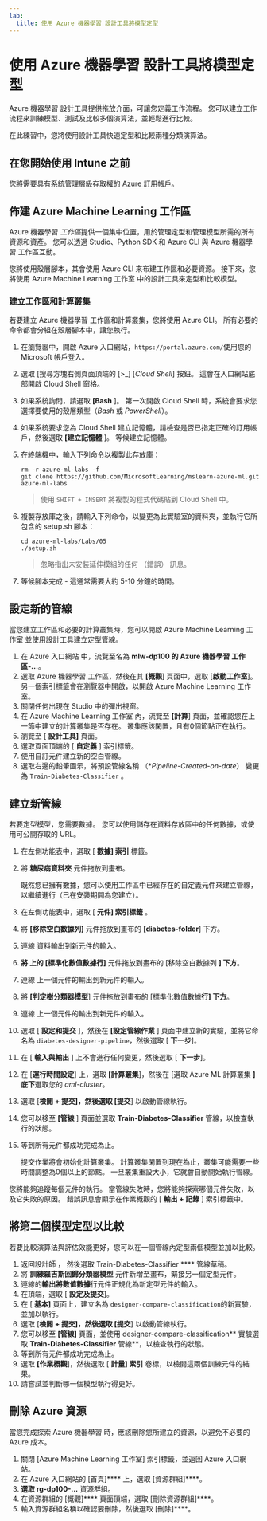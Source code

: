 ```yaml
---
lab:
  title: 使用 Azure 機器學習 設計工具將模型定型
---
```


# 使用 Azure 機器學習 設計工具將模型定型

Azure 機器學習 設計工具提供拖放介面，可讓您定義工作流程。 您可以建立工作流程來訓練模型、測試及比較多個演算法，並輕鬆進行比較。

在此練習中，您將使用設計工具快速定型和比較兩種分類演算法。

## 在您開始使用 Intune 之前

您將需要具有系統管理層級存取權的 [Azure 訂用帳戶](https://azure.microsoft.com/free?azure-portal=true)。

## 佈建 Azure Machine Learning 工作區

Azure 機器學習 *工作區*提供一個集中位置，用於管理定型和管理模型所需的所有資源和資產。 您可以透過 Studio、Python SDK 和 Azure CLI 與 Azure 機器學習 工作區互動。

您將使用殼層腳本，其會使用 Azure CLI 來布建工作區和必要資源。 接下來，您將使用 Azure Machine Learning 工作室 中的設計工具來定型和比較模型。

### 建立工作區和計算叢集

若要建立 Azure 機器學習 工作區和計算叢集，您將使用 Azure CLI。 所有必要的命令都會分組在殼層腳本中，讓您執行。

1. 在瀏覽器中，開啟 Azure 入口網站，`https://portal.azure.com/`使用您的 Microsoft 帳戶登入。
1. 選取 \[搜尋方塊右側頁面頂端的 [>_] [*Cloud Shell*] 按鈕。 這會在入口網站底部開啟 Cloud Shell 窗格。
1. 如果系統詢問，請選取 **[Bash** ]。 第一次開啟 Cloud Shell 時，系統會要求您選擇要使用的殼層類型（*Bash* 或 *PowerShell*）。
1. 如果系統要求您為 Cloud Shell 建立記憶體，請檢查是否已指定正確的訂用帳戶，然後選取 **[建立記憶體** ]。 等候建立記憶體。
1. 在終端機中，輸入下列命令以複製此存放庫：

    ```azurecli
    rm -r azure-ml-labs -f
    git clone https://github.com/MicrosoftLearning/mslearn-azure-ml.git azure-ml-labs
    ```

    > 使用 `SHIFT + INSERT` 將複製的程式代碼貼到 Cloud Shell 中。

1. 複製存放庫之後，請輸入下列命令，以變更為此實驗室的資料夾，並執行它所包含的 setup.sh 腳本：

    ```azurecli
    cd azure-ml-labs/Labs/05
    ./setup.sh
    ```

    > 忽略指出未安裝延伸模組的任何 （錯誤） 訊息。

1. 等候腳本完成 - 這通常需要大約 5-10 分鐘的時間。

## 設定新的管線

當您建立工作區和必要的計算叢集時，您可以開啟 Azure Machine Learning 工作室 並使用設計工具建立定型管線。

1. 在 Azure 入口網站 中，流覽至名為 **mlw-dp100 的 Azure 機器學習 工作區-...**。
1. 選取 Azure 機器學習 工作區，然後在其 **[概觀**] 頁面中，選取 [**啟動工作室**]。 另一個索引標籤會在瀏覽器中開啟，以開啟 Azure Machine Learning 工作室。
1. 關閉任何出現在 Studio 中的彈出視窗。
1. 在 Azure Machine Learning 工作室 內，流覽至 **[計算**] 頁面，並確認您在上一節中建立的計算叢集是否存在。 叢集應該閑置，且有0個節點正在執行。
1. 瀏覽至 [ **設計工具]** 頁面。
1. 選取頁面頂端的 [ **自定義** ] 索引標籤。
1. 使用自訂元件建立新的空白管線。
1. 選取右邊的鉛筆圖示，將預設管線名稱 （**Pipeline-Created-on-date*） 變更為 `Train-Diabetes-Classifier` 。


## 建立新管線

若要定型模型，您需要數據。 您可以使用儲存在資料存放區中的任何數據，或使用可公開存取的 URL。

1. 在左側功能表中，選取 [ **數據] 索引** 標籤。
1. 將 **糖尿病資料夾** 元件拖放到畫布。

    既然您已擁有數據，您可以使用工作區中已經存在的自定義元件來建立管線，以繼續進行（已在安裝期間為您建立）。

1. 在左側功能表中，選取 [ **元件] 索引標籤** 。
1. 將 **[移除空白數據列]** 元件拖放到畫布的 **[diabetes-folder**] 下方。
1. 連線 資料輸出到新元件的輸入。
1. **將 上的 [標準化數值數據行]** 元件拖放到畫布的 [移除空白數據列 **] 下方**。
1. 連線 上一個元件的輸出到新元件的輸入。
1. 將 **[判定樹分類器模型**] 元件拖放到畫布的 [標準化數值數據**行] 下方**。
1. 連線 上一個元件的輸出到新元件的輸入。
1. 選取 [ **設定和提交** ]，然後在 **[設定管線作業** ] 頁面中建立新的實驗，並將它命名為 `diabetes-designer-pipeline`，然後選取 [ **下一步**]。
1. 在 [ **輸入與輸出** ] 上不會進行任何變更，然後選取 [ **下一步**]。
1. 在 [**運行時間設定**] 上，選取 **[計算叢集**]，然後在 [選取 Azure ML 計算叢集 **] 底下**選取您的 *aml-cluster*。
1. 選取 [**檢閱 + 提交]，然後選取 [**提交****] 以啟動管線執行。
1. 您可以移至 **[管線** ] 頁面並選取 **Train-Diabetes-Classifier** 管線，以檢查執行的狀態。
1. 等到所有元件都成功完成為止。

    提交作業將會初始化計算叢集。 計算叢集閑置到現在為止，叢集可能需要一些時間調整為0個以上的節點。 一旦叢集重設大小，它就會自動開始執行管線。

您將能夠追蹤每個元件的執行。 當管線失敗時，您將能夠探索哪個元件失敗，以及它失敗的原因。 錯誤訊息會顯示在作業概觀的 [ **輸出 + 記錄** ] 索引標籤中。

## 將第二個模型定型以比較

若要比較演算法與評估效能更好，您可以在一個管線內定型兩個模型並加以比較。

1. 返回設計師 **，** 然後選取 Train-Diabetes-Classifier **** 管線草稿。
1. 將 **訓練羅吉斯回歸分類器模型** 元件新增至畫布，緊接另一個定型元件。
1. 連線的**輸出將數值數據**行元件正規化為新定型元件的輸入。
1. 在頂端，選取 [ **設定及提交**]。
1. 在 [ **基本]** 頁面上，建立名為 `designer-compare-classification`的新實驗，並加以執行。
1. 選取 [**檢閱 + 提交]，然後選取 [**提交****] 以啟動管線執行。
1. 您可以移至 **[管線]** 頁面，並使用 designer-compare-classification** 實驗選取 **Train-Diabetes-Classifier** 管線**，以檢查執行的狀態。
1. 等到所有元件都成功完成為止。  
1. 選取 **[作業概觀**]，然後選取 [ **計量] 索引** 卷標，以檢閱這兩個訓練元件的結果。
1. 請嘗試並判斷哪一個模型執行得更好。

## 刪除 Azure 資源

當您完成探索 Azure 機器學習 時，應該刪除您所建立的資源，以避免不必要的 Azure 成本。

1. 關閉 [Azure Machine Learning 工作室] 索引標籤，並返回 Azure 入口網站。
1. 在 Azure 入口網站的 [首頁]**** 上，選取 [資源群組]****。
1. **選取 rg-dp100-...** 資源群組。
1. 在資源群組的 [概觀]**** 頁面頂端，選取 [刪除資源群組]****。
1. 輸入資源群組名稱以確認要刪除，然後選取 [刪除]****。
